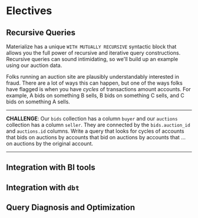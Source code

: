 # Electives

## Recursive Queries

Materialize has a unique `WITH MUTUALLY RECURSIVE` syntactic block that allows you the full power of recursive and iterative query constructions.
Recursive queries can sound intimidating, so we'll build up an example using our auction data.

Folks running an auction site are plausibly understandably interested in fraud. 
There are a lot of ways this can happen, but one of the ways folks have flagged is when you have *cycles* of transactions amount accounts. 
For example, A bids on something B sells, B bids on something C sells, and C bids on something A sells.


---

**CHALLENGE**: 
Our `bids` collection has a column `buyer` and our `auctions` collection has a column `seller`.
They are connected by the `bids.auction_id` and `auctions.id` columns.
Write a query that looks for cycles of accounts that bids on auctions by accounts that bid on auctions by accounts that ... on auctions by the original account.

---


## Integration with BI tools

## Integration with `dbt`

## Query Diagnosis and Optimization